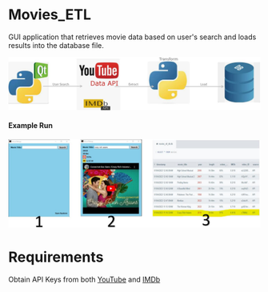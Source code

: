 # Movies_ETL
GUI application that retrieves movie data based on user's search and loads results into the database file. 


![Diagram](Images/diagram.JPG)


#### Example Run
![Example_Run](Images/app_run.JPG)


# Requirements
Obtain API Keys from both [YouTube](https://developers.google.com/youtube/) and [IMDb](https://developer.imdb.com/)
